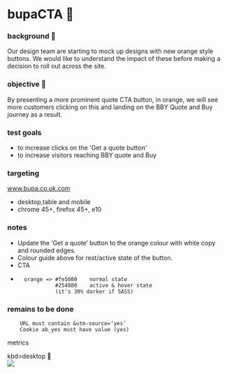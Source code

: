 # bupaCTA  :rocket:

### background  :bell:
Our design team are starting to mock up designs with new orange style buttons. We would like to understand the impact of these before making a decision to roll out across the site.


### objective :book:
By presenting a more prominent quote CTA button, in orange, we will see more customers clicking on this and landing on the BBY Quote and Buy journey as a result.

### test goals
- to increase clicks on the 'Get a quote button'
- to increase visitors reaching BBY quote and Buy

### targeting
www.bupa.co.uk.com

- desktop,table and mobile  
- chrome 45+, firefox 45+, e10



### notes
- Update the ‘Get a quote’ button to the orange colour with white copy and rounded edges.     
- Colour guide above for rest/active state of the button.
- CTA
-		orange => #fe5000    normal state
				  #254800	 active & hover state  
				  (it's 30% darker if SASS)



### remains to be done

```
	URL must contain &utm-source=’yes’
	Cookie ab_yes must have value (yes)
```
metrics 
 






kbd>desktop</kbd> :rocket:        
![](/images/finaldraft.png) 



